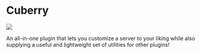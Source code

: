 # Cuberry
[![](https://jitpack.io/v/ButterDebugger/CubeFruit.svg)](https://jitpack.io/#ButterDebugger/CubeFruit)

An all-in-one plugin that lets you customize a server to your liking while also supplying a useful and lightweight set of utilities for other plugins!
